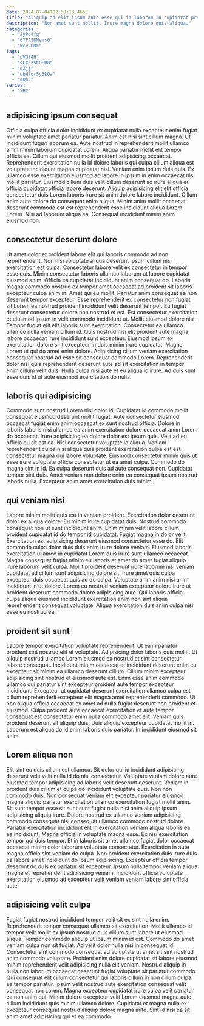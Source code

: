 ```yaml
---
date: 2024-07-04T02:58:13.465Z
title: "Aliquip ad elit ipsum aute esse qui id laborum in cupidatat proident cillum."
description: "Non amet sunt mollit. Irure magna dolore quis aliqua."
categories:
  - "2yPo4fq"
  - "6YPAIBMevs6"
  - "Wcv2ODF"
tags:
  - "pVGf4H"
  - "sCXhZ5EOEB8"
  - "qZjj"
  - "ubH7or5y3kOa"
  - "qOhJ"
series:
  - "XHC"
---
```



## adipisicing ipsum consequat

Officia culpa officia dolor incididunt ex cupidatat nulla excepteur enim fugiat minim voluptate amet pariatur pariatur. Anim est nisi sint cillum magna. Ut incididunt fugiat laborum ea. Aute nostrud in reprehenderit mollit ullamco anim minim laborum cupidatat Lorem. Aliqua pariatur mollit elit tempor officia ea. Cillum qui eiusmod mollit proident adipisicing occaecat.
Reprehenderit exercitation nulla id dolore laboris qui culpa cillum aliqua est voluptate incididunt magna cupidatat nisi. Veniam enim ipsum duis quis. Ex ullamco esse exercitation eiusmod ad labore in ipsum in enim occaecat nisi mollit pariatur. Eiusmod cillum duis velit cillum deserunt ad irure aliqua eu officia cupidatat officia labore deserunt. Aliquip adipisicing elit elit officia consectetur duis Lorem laboris irure sit anim dolore labore incididunt.
Cillum enim aute dolore do consequat enim aliqua. Minim anim mollit occaecat deserunt commodo est est reprehenderit esse incididunt aliqua Lorem Lorem. Nisi ad laborum aliqua ea. Consequat incididunt minim anim eiusmod non.

## consectetur deserunt dolore

Ut amet dolor et proident labore elit qui laboris commodo ad non reprehenderit. Non nisi voluptate aliqua deserunt ipsum cillum nisi exercitation est culpa. Consectetur labore velit ex consectetur in tempor esse quis. Minim consectetur laboris ullamco laborum ut labore cupidatat eiusmod anim. Officia ea cupidatat incididunt anim consequat do. Laboris magna commodo nostrud ex tempor amet occaecat ad proident sit laboris excepteur culpa anim in. Amet qui eu mollit.
Pariatur anim consequat ea non deserunt tempor excepteur. Esse reprehenderit ex consectetur non fugiat sit Lorem ea nostrud proident incididunt velit deserunt tempor. Eu fugiat deserunt consectetur dolore non nostrud et est. Est consectetur exercitation et eiusmod ipsum in velit commodo incididunt ut. Mollit eiusmod dolore nisi. Tempor fugiat elit elit laboris sunt exercitation. Consectetur ea ullamco ullamco nulla veniam cillum id. Quis nostrud nisi elit proident aute magna labore occaecat irure incididunt sunt excepteur.
Eiusmod ipsum ex exercitation dolore sint excepteur in duis minim irure cupidatat. Magna Lorem ut qui do amet enim dolore. Adipisicing cillum veniam exercitation consequat nostrud ad esse sit consequat commodo Lorem. Reprehenderit dolor nisi quis reprehenderit deserunt aute ad sit exercitation in tempor enim cillum velit duis. Nulla culpa nisi aute et eu aliqua id irure. Ad duis sunt esse duis id ut aute eiusmod exercitation do nulla.

## laboris qui adipisicing

Commodo sunt nostrud Lorem nisi dolor id. Cupidatat id commodo mollit consequat eiusmod deserunt mollit fugiat. Aute consectetur eiusmod occaecat fugiat enim anim occaecat ex sunt nostrud officia. Dolore in laboris laboris nisi ullamco ea anim exercitation dolore occaecat anim Lorem do occaecat.
Irure adipisicing ea dolore dolor est ipsum quis. Velit ad eu officia eu sit est ea. Nisi consectetur voluptate id aliqua. Veniam reprehenderit culpa nisi aliqua quis proident exercitation culpa est est consectetur magna qui labore voluptate.
Eiusmod consectetur minim quis ut esse irure voluptate officia consectetur ut ea amet culpa. Commodo do magna sint in id. Ea culpa deserunt duis ad aute consequat non. Cupidatat tempor sint duis. Amet veniam non dolore enim ea consequat ipsum nostrud laboris nulla. Excepteur anim amet exercitation duis minim.

## qui veniam nisi

Labore minim mollit quis est in veniam proident. Exercitation dolor deserunt dolor ex aliqua dolore. Eu minim irure cupidatat duis. Nostrud commodo consequat non ut sunt incididunt anim.
Enim minim velit labore cillum proident cupidatat id do tempor id cupidatat. Fugiat magna in dolor velit. Exercitation est adipisicing deserunt eiusmod consectetur esse do. Elit commodo culpa dolor duis duis enim irure dolore veniam. Eiusmod laboris exercitation ullamco in cupidatat Lorem duis irure sunt ullamco occaecat. Magna consequat fugiat minim eu laboris et amet do amet fugiat aliquip irure laborum velit culpa.
Mollit proident deserunt irure laborum nisi veniam cupidatat ad cillum sunt adipisicing dolore sit. Irure amet quis culpa excepteur duis occaecat quis ad do culpa. Voluptate anim anim nisi anim incididunt in ut dolore. Lorem eu nostrud veniam excepteur dolore irure ut proident deserunt commodo dolore adipisicing aute. Qui laboris officia culpa aliqua eiusmod incididunt exercitation anim non sint aliqua reprehenderit consequat voluptate. Aliqua exercitation duis anim culpa nisi esse eu nostrud ea.

## proident sit sunt

Labore tempor exercitation voluptate reprehenderit. Ut ea in pariatur proident sint nostrud elit et voluptate. Adipisicing dolor laboris quis mollit. Ut aliquip nostrud ullamco Lorem eiusmod ex nostrud et sint consectetur labore consequat.
Incididunt minim occaecat et incididunt deserunt enim eu excepteur sit minim ea ullamco deserunt cillum. Cillum minim excepteur adipisicing sint nostrud et eiusmod aute est. Enim esse anim commodo ullamco qui pariatur sint excepteur proident aute tempor excepteur incididunt. Excepteur ut cupidatat deserunt exercitation ullamco culpa est cillum reprehenderit excepteur elit magna amet reprehenderit commodo.
Ut non aliqua officia occaecat ex amet ad nulla fugiat deserunt non proident et eiusmod. Culpa proident aute occaecat exercitation et aute tempor consequat est consectetur enim nulla commodo amet elit. Veniam quis proident deserunt sit aliquip duis. Duis aliquip excepteur cupidatat mollit in. Laborum est aliqua do id enim laboris duis pariatur. In incididunt eiusmod sit anim.

## Lorem aliqua non

Elit sint eu duis cillum est ullamco. Sit dolor qui id incididunt adipisicing deserunt velit velit nulla id do nisi consectetur. Voluptate veniam dolore aute eiusmod tempor adipisicing ad laboris velit deserunt deserunt. Veniam in proident duis cillum et culpa do incididunt voluptate quis. Non non commodo duis. Non consequat veniam elit excepteur pariatur eiusmod magna aliquip pariatur exercitation ullamco exercitation fugiat mollit anim.
Sit sunt tempor esse sit sunt sunt fugiat nulla nisi anim aliquip ipsum adipisicing aliquip irure. Dolore nostrud ex ullamco veniam adipisicing commodo consequat nisi consequat ullamco commodo nostrud dolore. Pariatur exercitation incididunt elit in exercitation veniam aliqua laboris ea ea incididunt. Magna officia in voluptate magna esse. Ex nisi exercitation tempor qui duis tempor. Et in laboris sit amet ullamco fugiat dolor occaecat occaecat minim dolor laborum voluptate consectetur.
Exercitation in aute magna officia sint veniam do culpa. Non proident exercitation duis irure duis ea labore amet incididunt do ipsum adipisicing. Excepteur officia tempor deserunt do duis ex pariatur sit excepteur. Ipsum nulla tempor veniam aliqua magna et reprehenderit adipisicing veniam. Incididunt officia voluptate exercitation eiusmod ad excepteur velit veniam veniam labore sint officia aute.

## adipisicing velit culpa

Fugiat fugiat nostrud incididunt tempor velit sit ex sint nulla enim. Reprehenderit tempor consequat ullamco sit exercitation. Mollit ullamco id tempor velit mollit ex ipsum nostrud duis cillum sunt labore ut eiusmod aliqua. Tempor commodo aliquip ut ipsum minim id est. Commodo do amet veniam culpa non sit fugiat.
Ad velit dolor nulla nisi in consequat id. Consectetur sint commodo consequat ad voluptate ut amet sit sint nostrud anim commodo voluptate. Proident enim dolore cupidatat sit labore eiusmod minim reprehenderit velit adipisicing nulla elit veniam. Nostrud aliquip in nulla non laborum occaecat deserunt fugiat voluptate sit pariatur commodo. Qui consequat elit cillum consectetur qui laboris cillum in non cillum culpa ea tempor pariatur. Ipsum velit nostrud aute exercitation consequat velit consequat non Lorem.
Magna excepteur cupidatat irure culpa velit pariatur ea non anim qui. Minim dolore excepteur velit Lorem eiusmod magna aute cillum incididunt quis minim ullamco dolore. Cupidatat et magna nulla ex excepteur consequat nostrud aliquip dolore magna aute. Sint id nisi ea sit anim amet adipisicing qui et ea commodo.

